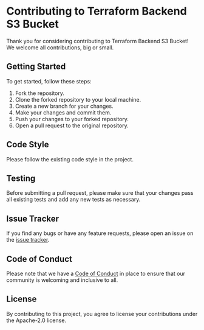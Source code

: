 # Contributing to Terraform Backend S3 Bucket

Thank you for considering contributing to Terraform Backend S3 Bucket! We
welcome all contributions, big or small.

## Getting Started

To get started, follow these steps:

1. Fork the repository.
2. Clone the forked repository to your local machine.
3. Create a new branch for your changes.
4. Make your changes and commit them.
5. Push your changes to your forked repository.
6. Open a pull request to the original repository.

## Code Style

Please follow the existing code style in the project.

## Testing

Before submitting a pull request, please make sure that your changes pass all existing tests and add any new tests as necessary.

## Issue Tracker

If you find any bugs or have any feature requests, please open an issue on the [issue tracker](https://github.com/stefanfreitag/terraform-backend-s3-bucket/issues).

## Code of Conduct

Please note that we have a [Code of Conduct](https://github.com/stefanfreitag/terraform-backend-s3-bucket/blob/main/CODE_OF_CONDUCT.md) in place to ensure that our community is welcoming and inclusive to all.

## License

By contributing to this project, you agree to license your contributions under the Apache-2.0 license.
